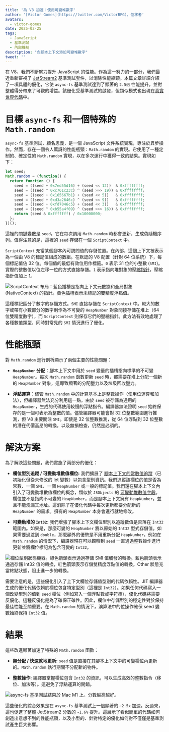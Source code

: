 ```yaml
---
title: '為 V8 加速：使用可變堆數字'
author: '[Victor Gomes](https://twitter.com/VictorBFG)，位移者'
avatars:
  - victor-gomes
date: 2025-02-25
tags:
  - JavaScript
  - 基準測試
  - 內部機制
description: "向腳本上下文添加可變堆數字"
tweet: ''
---
```


在 V8，我們不斷努力提升 JavaScript 的性能。作為這一努力的一部分，我們最近重新審視了 [JetStream2](https://browserbench.org/JetStream2.1/) 基準測試套件，以消除性能瓶頸。本篇文章詳細介紹了一項具體的優化，它使 `async-fs` 基準測試達到了顯著的 `2.5倍` 性能提升，並對整體得分帶來了可觀的增益。該優化受基準測試的啟發，但類似模式也出現在[真實世界代碼](https://github.com/WebAssembly/binaryen/blob/3339c1f38da5b68ce8bf410773fe4b5eee451ab8/scripts/fuzz_shell.js#L248)中。

<!--truncate-->
# 目標 `async-fs` 和一個特殊的 `Math.random`

`async-fs` 基準測試，顧名思義，是一個 JavaScript 文件系統實現，專注於異步操作。然而，存在一個令人驚訝的性能瓶頸：`Math.random` 的實現。它使用了一種定制的、確定性的 `Math.random` 實現，以在多次運行中獲得一致的結果。實現如下：

```js
let seed;
Math.random = (function() {
  return function () {
    seed = ((seed + 0x7ed55d16) + (seed << 12))  & 0xffffffff;
    seed = ((seed ^ 0xc761c23c) ^ (seed >>> 19)) & 0xffffffff;
    seed = ((seed + 0x165667b1) + (seed << 5))   & 0xffffffff;
    seed = ((seed + 0xd3a2646c) ^ (seed << 9))   & 0xffffffff;
    seed = ((seed + 0xfd7046c5) + (seed << 3))   & 0xffffffff;
    seed = ((seed ^ 0xb55a4f09) ^ (seed >>> 16)) & 0xffffffff;
    return (seed & 0xfffffff) / 0x10000000;
  };
})();
```

這裡的關鍵變數是 `seed`。它在每次調用 `Math.random` 時都會更新，生成偽隨機序列。值得注意的是，這裡的 `seed` 存儲在一個 `ScriptContext` 中。

`ScriptContext` 充當某個腳本內可訪問值的存儲位置。在內部，這個上下文被表示為一個由 V8 的標記值組成的數組。在默認的 V8 配置（針對 64 位系統）下，每個標記值佔 32 位。每個值的最低有效位用作標籤。`0` 表示 31 位的小整數 (`SMI`)。實際的整數值以位左移一位的方式直接存儲。`1` 表示指向堆對象的[壓縮指針](https://v8.dev/blog/pointer-compression)，壓縮指針值加上 1。

![`ScriptContext` 布局：藍色插槽是指向上下文元數據和全局對象 (`NativeContext`) 的指針。黃色插槽表示未標記的雙精度浮點值。](/_img/mutable-heap-number/script-context.svg)

這種標記區分了數字的存儲方式。`SMI` 直接存儲在 `ScriptContext` 中。較大的數字或帶有小數部分的數字則作為不可變的 `HeapNumber` 對象間接存儲在堆上（64 位雙精度數字），而 `ScriptContext` 則保存它們的壓縮指針。此方法有效地處理了各種數值類型，同時對常見的 `SMI` 情況進行了優化。

# 性能瓶頸

對 `Math.random` 進行剖析顯示了兩個主要的性能問題：

- **`HeapNumber` 分配**：腳本上下文中用於 `seed` 變量的插槽指向標準的不可變 `HeapNumber`。每次 `Math.random` 函數更新 `seed` 時，都需要在堆上分配一個新的 `HeapNumber` 對象，這導致顯著的分配壓力以及垃圾回收壓力。

- **浮點運算**：儘管 `Math.random` 中的計算基本上是整數操作（使用位運算和加法），但編譯器無法充分利用這一點。由於 `seed` 被存儲為通用的 `HeapNumber`，生成的代碼使用較慢的浮點指令。編譯器無法證明 `seed` 始終保存的是一個可表示為整數的值。儘管編譯器可能會對 32 位整數範圍進行推測，但 V8 主要關注 `SMI`。即使是 32 位整數推測，從 64 位浮點到 32 位整數的潛在代價高昂的轉換，以及無損檢查，仍然是必須的。

# 解決方案

為了解決這些問題，我們實施了兩部分的優化：

- **欄位型別追蹤 / 可變動堆數值欄位:** 我們擴展了 [腳本上下文的常數值追蹤](https://issues.chromium.org/u/2/issues/42203515)（已初始化但從未修改的 let 變數）以包含型別資訊。我們追蹤該欄位的值是否為常數、一個 `SMI`、一個 `HeapNumber` 或一般的標記值。我們還在腳本上下文內引入了可變動堆數值欄位的概念，類似於 `JSObjects` 的 [可變動堆數值字段](https://v8.dev/blog/react-cliff#smi-heapnumber-mutableheapnumber)。欄位並不是指向不可變的 `HeapNumber`，而是腳本上下文擁有 `HeapNumber`，並且不能洩漏其地址。這消除了在優化代碼中每次更新都要分配新的 `HeapNumber` 的需求。擁有的 `HeapNumber` 本身會進行就地修改。

- **可變動堆的 `Int32`:** 我們增強了腳本上下文欄位型別以追蹤數值是否落在 `Int32` 範圍內。如果是，那麼可變的 `HeapNumber` 將以原始的 `Int32` 型式存儲值。如果需要過渡到 `double`，那麼額外的優勢是不用重新分配 `HeapNumber`。例如在 `Math.random` 的情況下，編譯器現在可以觀察到 `seed` 一直通過整數操作進行更新並將欄位標記為包含可變的 `Int32`。

![欄位型別狀態機器。綠色箭頭表示通過存儲 `SMI` 值觸發的轉換。藍色箭頭表示通過存儲 `Int32` 值的轉換，紅色箭頭表示存儲雙精度浮點值的轉換。`Other` 狀態充當終點狀態，阻止進一步的轉換。](/_img/mutable-heap-number/transitions.svg)

需要注意的是，這些優化引入了上下文欄位存儲值型別的代碼依賴性。JIT 編譯器生成的優化代碼依賴於欄位包含特定型別（這裡是 `Int32`）。如果任何代碼寫入一個改變型別的值到 `seed` 欄位（例如寫入一個浮點數或字符串），優化代碼將需要反優化。這種反優化是為了確保正確性。因此，欄位中存儲型別的穩定性對於保持最佳性能至關重要。在 `Math.random` 的情況下，演算法中的位操作確保 seed 變數始終保持 `Int32` 值。

# 結果

這些改進顯著加速了特殊的 `Math.random` 函數：

- **無分配 / 快速就地更新:** `seed` 值是直接在其腳本上下文中的可變欄位內更新的。`Math.random` 執行期間不分配新的物件。

- **整數操作:** 編譯器掌握欄位包含 `Int32` 的資訊，可以生成高效的整數指令（移位、加法等）。這避免了浮點運算的開銷。

![`async-fs` 基準測試結果於 Mac M1 上。分數越高越好。](/_img/mutable-heap-number/result.png)

這些優化的綜合效果是在 `async-fs` 基準測試上一個顯著的 `~2.5x` 加速。反過來，這也促進了整體 JetStream2 分數的 `~1.6%` 提升。這展示了看似簡單的代碼如何創造出意想不到的性能瓶頸，以及小型的、針對特定的優化如何對不僅僅是基準測試產生巨大影響。

